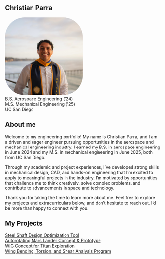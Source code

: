 
## Christian Parra<br/>
<img src="/docs/facecard.jpeg" width="50%" style="border-radius:25%"><br/>
B.S. Aerospace Engineering ('24)<br/>
M.S. Mechanical Engineering ('25)<br/>
UC San Diego

## About me
Welcome to my engineering portfolio! My name is Christian Parra, and I am a driven and eager engineer pursuing opportunities in the aerospace and mechanical engineering industry. I earned my B.S. in aerospace engineering in June 2024 and my M.S. in mechanical engineering in June 2025, both from UC San Diego. <br/>

Through my academic and project experiences, I’ve developed strong skills in mechanical design, CAD, and hands-on engineering that I’m excited to apply to meaningful projects in the industry. I’m motivated by opportunities that challenge me to think creatively, solve complex problems, and contribute to advancements in space and technology.<br/>

Thank you for taking the time to learn more about me. Feel free to explore my projects and extracurriculars below, and don’t hesitate to reach out. I’d be more than happy to connect with you.

## My Projects
<a href="https://parrachristian.github.io/SteelShaft" class="btn" > Steel Shaft Design Optimization Tool</a> <br/>
<a href="https://parrachristian.github.io/autorotator" class="btn" > Autorotating Mars Lander Concept & Prototype</a> <br/>
<a href="https://parrachristian.github.io/WIG" class="btn" > WIG Concept for Titan Exploration</a> <br/>
<a href="https://parrachristian.github.io/AeroLoads" class="btn" > Wing Bending, Torsion, and Shear Analysis Program</a>



